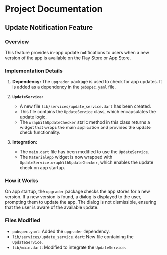# Project Documentation

## Update Notification Feature

### Overview

This feature provides in-app update notifications to users when a new version of the app is available on the Play Store or App Store.

### Implementation Details

1.  **Dependency:** The `upgrader` package is used to check for app updates. It is added as a dependency in the `pubspec.yaml` file.

2.  **`UpdateService`:**
    *   A new file `lib/services/update_service.dart` has been created.
    *   This file contains the `UpdateService` class, which encapsulates the update logic.
    *   The `wrapWithUpdateChecker` static method in this class returns a widget that wraps the main application and provides the update check functionality.

3.  **Integration:**
    *   The `main.dart` file has been modified to use the `UpdateService`.
    *   The `MaterialApp` widget is now wrapped with `UpdateService.wrapWithUpdateChecker`, which enables the update check on app startup.

### How it Works

On app startup, the `upgrader` package checks the app stores for a new version. If a new version is found, a dialog is displayed to the user, prompting them to update the app. The dialog is not dismissible, ensuring that the user is aware of the available update.

### Files Modified

*   `pubspec.yaml`: Added the `upgrader` dependency.
*   `lib/services/update_service.dart`: New file containing the `UpdateService`.
*   `lib/main.dart`: Modified to integrate the `UpdateService`.
